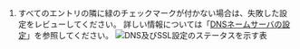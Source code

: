 1. すべてのエントリの隣に緑のチェックマークが付かない場合は、失敗した設定をレビューしてください。 詳しい情報については「[DNSネームサーバの設定](/enterprise/admin/guides/installation/configuring-dns-nameservers/)」を参照してください。 ![DNS及びSSL設定のステータスを示す表](/assets/images/enterprise/management-console/domain-dns-ssl-settings-check.png)
